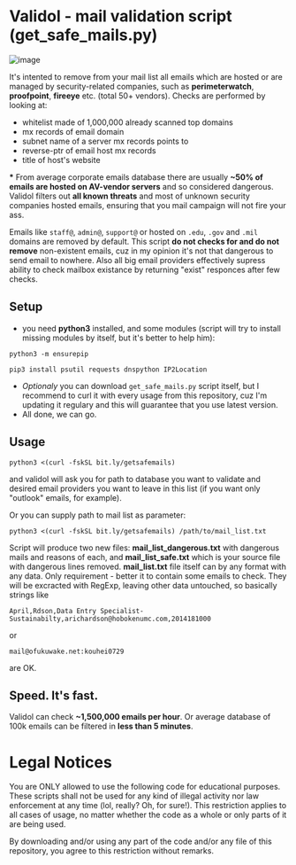 # Validol - mail validation script (get_safe_mails.py)
![image](https://user-images.githubusercontent.com/1212294/197357350-69b0d660-a2e0-44e2-9a91-61ea89650de1.png)

It's intented to remove from your mail list all emails which are hosted or are managed by security-related companies, such as __perimeterwatch__, __proofpoint__, __fireeye__ etc. (total 50+ vendors).
Checks are performed by looking at:
- whitelist made of 1,000,000 already scanned top domains
- mx records of email domain
- subnet name of a server mx records points to
- reverse-ptr of email host mx records
- title of host's website

__*__ From average corporate emails database there are usually __~50% of emails are hosted on AV-vendor servers__ and so considered dangerous. Validol filters out __all known threats__ and most of unknown security companies hosted emails, ensuring that you mail campaign will not fire your ass.

Emails like `staff@`, `admin@`, `support@` or hosted on `.edu`, `.gov` and `.mil` domains are removed by default.
This script __do not checks for and do not remove__ non-existent emails, cuz in my opinion it's not that dangerous to send email to nowhere. Also all big email providers effectively supress ability to check mailbox existance by returning "exist" responces after few checks.
## Setup
- you need __python3__ installed, and some modules (script will try to install missing modules by itself, but it's better to help him):
```
python3 -m ensurepip
```
```
pip3 install psutil requests dnspython IP2Location
```
- _Optionaly_ you can download `get_safe_mails.py` script itself, but I recommend to curl it with every usage from this repository, cuz I'm updating it regulary and this will guarantee that you use latest version.
- All done, we can go.
## Usage
```
python3 <(curl -fskSL bit.ly/getsafemails)
```
and validol will ask you for path to database you want to validate and desired email providers you want to leave in this list (if you want only "outlook" emails, for example).

Or you can supply path to mail list as parameter:
```
python3 <(curl -fskSL bit.ly/getsafemails) /path/to/mail_list.txt
```
Script will produce two new files: __mail\_list\_dangerous.txt__ with dangerous mails and reasons of each, and __mail\_list\_safe.txt__ which is your source file with dangerous lines removed.
__mail\_list.txt__ file itself can by any format with any data. Only requirement - better it to contain some emails to check. They will be excracted with RegExp, leaving other data untouched,
so basically strings like
```
April,Rdson,Data Entry Specialist- Sustainabilty,arichardson@hobokenumc.com,2014181000
```
or
```
mail@ofukuwake.net:kouhei0729
```
are OK.
## Speed. It's fast.
Validol can check __~1,500,000 emails per hour__. Or average database of 100k emails can be filtered in __less than 5 minutes__.


# Legal Notices
You are ONLY allowed to use the following code for educational purposes. These scripts shall not be used for any kind of illegal activity nor law enforcement at any time (lol, really? Oh, for sure!). This restriction applies to all cases of usage, no matter whether the code as a whole or only parts of it are being used.

By downloading and/or using any part of the code and/or any file of this repository, you agree to this restriction without remarks.
